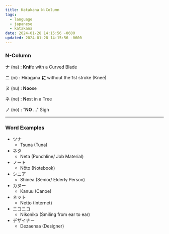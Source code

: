 ```yaml
---
title: Katakana N-Column
tags:
  - language
  - japanese
  - katakana
date: 2024-01-28 14:15:56 -0600
updated: 2024-01-28 14:15:56 -0600
---
```


### N-Column

ナ (na) : **Kni**fe with a Curved Blade

ニ (ni) : Hiragana **に** without the 1st stroke (Knee)

ヌ (nu) : **Noo**se

ネ (ne) : **Ne**st in a Tree

ノ (no) : "**NO** ..." Sign

---

### Word Examples

* ツナ
	* Tsuna (Tuna)
* ネタ
	* Neta (Punchline/ Job Material)
* ノート
	* Nōto (Notebook)
* シニア
	* Shinea (Senior/ Elderly Person)
* カヌー
	* Kanuu (Canoe)
* ネット
	* Netto (Internet)
* ニコニコ
	* Nikoniko (Smiling from ear to ear)
* デザイナー
	* Dezaenaa (Designer)
